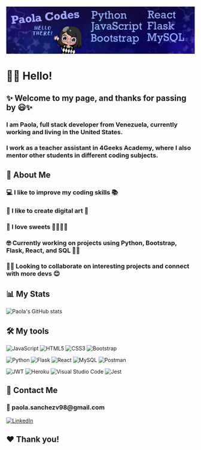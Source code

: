 

<a href="https://3000-4geeksacademy-reactflask-ye36b2wuqa8.ws-us30.gitpod.io"/>![Header](https://github.com/paola-codes/paola-codes/blob/main/Github-Banner.png)</a>

<h1>👩‍💻 Hello!</h1>

<h2>✨ Welcome to my page, and thanks for passing by 😃✨</h2>

<h3>I am Paola, full stack developer from Venezuela, currently working and living in the United States.</h3>
<h3>I work as a teacher assistant in 4Geeks Academy, where I also mentor other students in different coding subjects.</h3>

<h2>🌺 About Me</h2>

<h3>💻 I like to improve my coding skills 📚</h3>
<h3>🎨 I like to create digital art 🦄</h3>
<h3>🍰 I love sweets 🍓🍯🍫🍪</h3>
<h3>🤓 Currently working on projects using Python, Bootstrap, Flask, React, and SQL ✍🏽</h3>
<h3>🤝🏾 Looking to collaborate on interesting projects and connect with more devs 😊</h3>

<h2>📊 My Stats</h2>

<a>![Paola's GitHub stats](https://github-readme-stats.vercel.app/api?username=paola-codes&show_icons=true&theme=synthwave)</a>

<h2>🛠️ My tools</h2>

![JavaScript](https://img.shields.io/badge/javascript-%23323330.svg?style=for-the-badge&logo=javascript&logoColor=%23F7DF1E)
![HTML5](https://img.shields.io/badge/html5-%23E34F26.svg?style=for-the-badge&logo=html5&logoColor=white)
![CSS3](https://img.shields.io/badge/css3-%231572B6.svg?style=for-the-badge&logo=css3&logoColor=white)
![Bootstrap](https://img.shields.io/badge/bootstrap-%23563D7C.svg?style=for-the-badge&logo=bootstrap&logoColor=white)

![Python](https://img.shields.io/badge/python-3670A0?style=for-the-badge&logo=python&logoColor=ffdd54)
![Flask](https://img.shields.io/badge/flask-%23000.svg?style=for-the-badge&logo=flask&logoColor=white)
![React](https://img.shields.io/badge/react-%2320232a.svg?style=for-the-badge&logo=react&logoColor=%2361DAFB)
![MySQL](https://img.shields.io/badge/mysql-%2300f.svg?style=for-the-badge&logo=mysql&logoColor=white)
![Postman](https://img.shields.io/badge/Postman-FF6C37?style=for-the-badge&logo=postman&logoColor=white)

![JWT](https://img.shields.io/badge/JWT-black?style=for-the-badge&logo=JSON%20web%20tokens)
![Heroku](https://img.shields.io/badge/heroku-%23430098.svg?style=for-the-badge&logo=heroku&logoColor=white)
![Visual Studio Code](https://img.shields.io/badge/Visual%20Studio%20Code-0078d7.svg?style=for-the-badge&logo=visual-studio-code&logoColor=white)
![Jest](https://img.shields.io/badge/-jest-%23C21325?style=for-the-badge&logo=jest&logoColor=white)

<h2>📮 Contact Me</h2>

<h3>📧 paola.sanchezv98@gmail.com</h3>

<a href="https://www.linkedin.com/in/paola-sanchez98/">![LinkedIn](https://img.shields.io/badge/linkedin-%230077B5.svg?style=for-the-badge&logo=linkedin&logoColor=white)</a>

<h2>❤️ Thank you!</h2>


